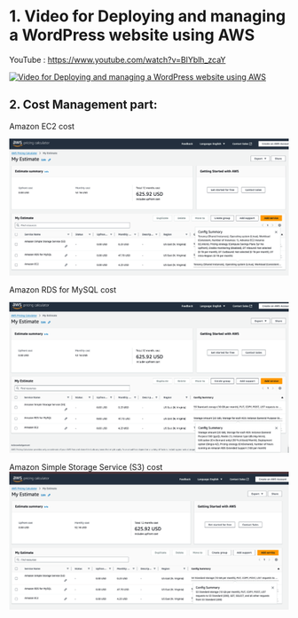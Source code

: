 
# 1.	Video for Deploying and managing a WordPress website using AWS
YouTube : https://www.youtube.com/watch?v=BlYblh_zcaY

[![Video for Deploying and managing a WordPress website using AWS](https://youtu.be/BlYblh_zcaY?t=34)](https://www.youtube.com/watch?v=BlYblh_zcaY)


## 2.	Cost Management part:

Amazon EC2 cost 

![Amazon EC2 cost](./images/Estimation-EC2-service.png)

Amazon RDS for MySQL cost

![Amazon RDS for MySQL cost](./images/Estimation-RDS-service.png)

 
Amazon Simple Storage Service (S3) cost
![Amazon Simple Storage Service (S3) cost](./images/Estimation-S3-service.png)
